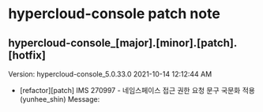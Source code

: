 # hypercloud-console patch note
## hypercloud-console_[major].[minor].[patch].[hotfix]
Version: hypercloud-console_5.0.33.0
2021-10-14  12:12:44 AM
- [refactor][patch] IMS 270997 - 네임스페이스 접근 권한 요청 문구 국문화 적용 (yunhee_shin) 
    Message: 